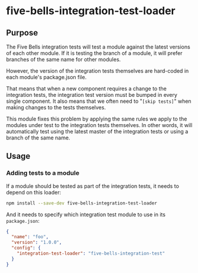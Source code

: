 # five-bells-integration-test-loader

## Purpose

The Five Bells integration tests will test a module against the latest versions
of each other module. If it is testing the branch of a module, it will prefer
branches of the same name for other modules.

However, the version of the integration tests themselves are hard-coded in each
module's package.json file.

That means that when a new component requires a change to the integration tests,
the integration test version must be bumped in every single component. It also
means that we often need to "`[skip tests]`" when making changes to the tests
themselves.

This module fixes this problem by applying the same rules we apply to the
modules under test to the integration tests themselves. In other words, it will
automatically test using the latest master of the integration tests or using a
branch of the same name.

## Usage

### Adding tests to a module

If a module should be tested as part of the integration tests, it needs to
depend on this loader:

``` sh
npm install --save-dev five-bells-integration-test-loader
```

And it needs to specify which integration test module to use in its `package.json`:

``` json
{
  "name": "foo",
  "version": "1.0.0",
  "config": {
    "integration-test-loader": "five-bells-integration-test"
  }
}
```
